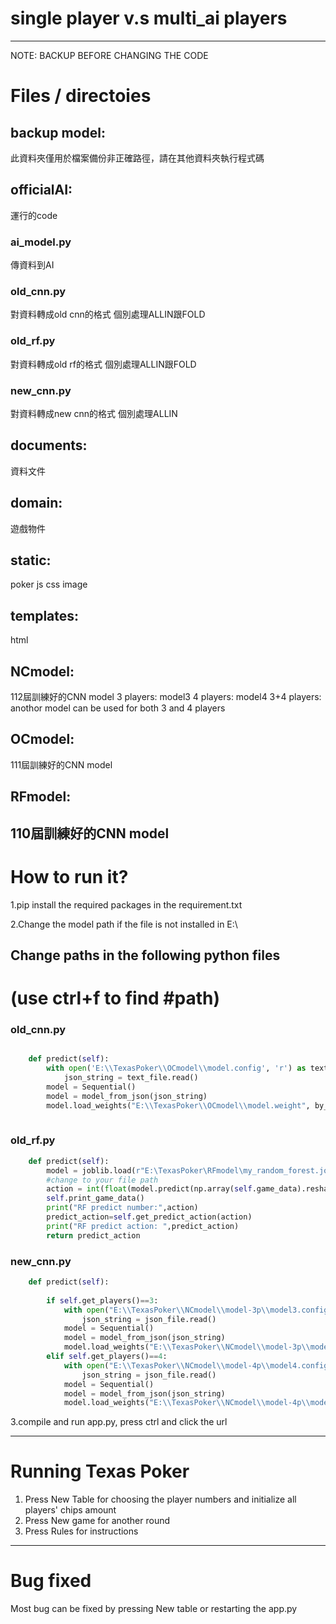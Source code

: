 # single player v.s multi_ai players
------------------------------------------------
NOTE: BACKUP BEFORE CHANGING THE CODE
# Files / directoies

## backup model:
此資料夾僅用於檔案備份非正確路徑，請在其他資料夾執行程式碼

## officialAI:
運行的code
### ai_model.py
傳資料到AI
### old_cnn.py
對資料轉成old cnn的格式
個別處理ALLIN跟FOLD
### old_rf.py
對資料轉成old rf的格式
個別處理ALLIN跟FOLD
### new_cnn.py
對資料轉成new cnn的格式
個別處理ALLIN

## documents:
資料文件

## domain:
遊戲物件

## static:
poker js css image

## templates:
html

## NCmodel:
112屆訓練好的CNN model
3 players: model3
4 players: model4
3+4 players: anothor model can be used for both 3 and 4 players 

## OCmodel:
111屆訓練好的CNN model

## RFmodel:
110屆訓練好的CNN model
----------------------------------------------------------
# How to run it?
1.pip install the required packages in the requirement.txt

2.Change the model path if the file is not installed in E:\\ 

## Change paths in the following python files
# (use ctrl+f to find #path)

### old_cnn.py 
```python 

    def predict(self):
        with open('E:\\TexasPoker\\OCmodel\\model.config', 'r') as text_file: #path
            json_string = text_file.read()
        model = Sequential()
        model = model_from_json(json_string)
        model.load_weights("E:\\TexasPoker\\OCmodel\\model.weight", by_name=False) #path
    
```
### old_rf.py 
```python
    def predict(self):
        model = joblib.load(r"E:\TexasPoker\RFmodel\my_random_forest.joblib")  #path 
		#change to your file path
        action = int(float(model.predict(np.array(self.game_data).reshape(1, -1))))
        self.print_game_data()
        print("RF predict number:",action)
        predict_action=self.get_predict_action(action)
        print("RF predict action: ",predict_action)
        return predict_action 
```

### new_cnn.py 
```python
    def predict(self):
        
        if self.get_players()==3:
            with open("E:\\TexasPoker\\NCmodel\\model-3p\\model3.config", "r") as json_file:#path
                json_string = json_file.read()
            model = Sequential()
            model = model_from_json(json_string)
            model.load_weights("E:\\TexasPoker\\NCmodel\\model-3p\\model3.weight", by_name=False) #path
        elif self.get_players()==4:
            with open("E:\\TexasPoker\\NCmodel\\model-4p\\model4.config", "r") as json_file:#path
                json_string = json_file.read()
            model = Sequential()
            model = model_from_json(json_string)
            model.load_weights("E:\\TexasPoker\\NCmodel\\model-4p\\model4.weight", by_name=False) #path
```

3.compile and run app.py, press ctrl and click the url

-------------------------------------------------------------------------------------------
# Running Texas Poker
1. Press New Table for choosing the player numbers and initialize all players' chips amount
2. Press New game for another round 
3. Press Rules for instructions
--------------------------------------------------------------------------------------------
# Bug fixed
Most bug can be fixed by pressing New table or restarting the app.py 


